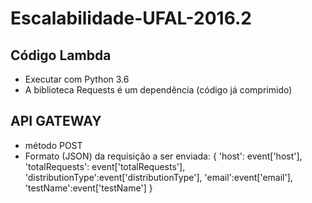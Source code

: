 # Escalabilidade-UFAL-2016.2


## Código Lambda
- Executar com Python 3.6
- A biblioteca Requests é um dependência (código já comprimido)


## API GATEWAY
- método POST 
- Formato (JSON) da requisição a ser enviada: 
{
'host': event['host'],
'totalRequests': event['totalRequests'],
'distributionType':event['distributionType'],
'email':event['email'],
'testName':event['testName']
}


